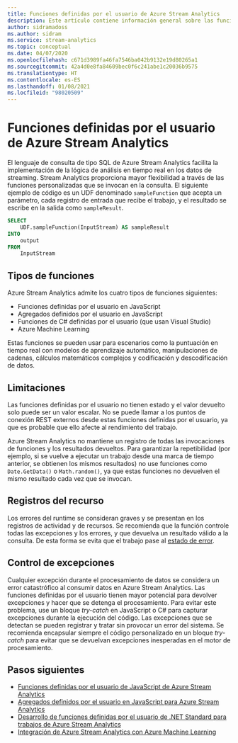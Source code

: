 ```yaml
---
title: Funciones definidas por el usuario de Azure Stream Analytics
description: Este artículo contiene información general sobre las funciones definidas por el usuario de Azure Stream Analytics.
author: sidramadoss
ms.author: sidram
ms.service: stream-analytics
ms.topic: conceptual
ms.date: 04/07/2020
ms.openlocfilehash: c671d3989fa46fa7546ba042b9132e19d80265a1
ms.sourcegitcommit: 42a4d0e8fa84609bec0f6c241abe1c20036b9575
ms.translationtype: HT
ms.contentlocale: es-ES
ms.lasthandoff: 01/08/2021
ms.locfileid: "98020509"
---
```

# <a name="user-defined-functions-in-azure-stream-analytics"></a>Funciones definidas por el usuario de Azure Stream Analytics

El lenguaje de consulta de tipo SQL de Azure Stream Analytics facilita la implementación de la lógica de análisis en tiempo real en los datos de streaming. Stream Analytics proporciona mayor flexibilidad a través de las funciones personalizadas que se invocan en la consulta. El siguiente ejemplo de código es un UDF denominado `sampleFunction` que acepta un parámetro, cada registro de entrada que recibe el trabajo, y el resultado se escribe en la salida como `sampleResult`.

```sql
SELECT 
    UDF.sampleFunction(InputStream) AS sampleResult 
INTO 
    output 
FROM 
    InputStream 
```

## <a name="types-of-functions"></a>Tipos de funciones

Azure Stream Analytics admite los cuatro tipos de funciones siguientes: 

* Funciones definidas por el usuario en JavaScript 
* Agregados definidos por el usuario en JavaScript 
* Funciones de C# definidas por el usuario (que usan Visual Studio) 
* Azure Machine Learning 

Estas funciones se pueden usar para escenarios como la puntuación en tiempo real con modelos de aprendizaje automático, manipulaciones de cadenas, cálculos matemáticos complejos y codificación y descodificación de datos. 

## <a name="limitations"></a>Limitaciones

Las funciones definidas por el usuario no tienen estado y el valor devuelto solo puede ser un valor escalar. No se puede llamar a los puntos de conexión REST externos desde estas funciones definidas por el usuario, ya que es probable que ello afecte al rendimiento del trabajo. 

Azure Stream Analytics no mantiene un registro de todas las invocaciones de funciones y los resultados devueltos. Para garantizar la repetibilidad (por ejemplo, si se vuelve a ejecutar un trabajo desde una marca de tiempo anterior, se obtienen los mismos resultados) no use funciones como `Date.GetData()` o `Math.random()`, ya que estas funciones no devuelven el mismo resultado cada vez que se invocan.  

## <a name="resource-logs"></a>Registros del recurso

Los errores del runtime se consideran graves y se presentan en los registros de actividad y de recursos. Se recomienda que la función controle todas las excepciones y los errores, y que devuelva un resultado válido a la consulta. De esta forma se evita que el trabajo pase al [estado de error](job-states.md).  

## <a name="exception-handling"></a>Control de excepciones

Cualquier excepción durante el procesamiento de datos se considera un error catastrófico al consumir datos en Azure Stream Analytics. Las funciones definidas por el usuario tienen mayor potencial para devolver excepciones y hacer que se detenga el procesamiento. Para evitar este problema, use un bloque *try-catch* en JavaScript o C# para capturar excepciones durante la ejecución del código. Las excepciones que se detectan se pueden registrar y tratar sin provocar un error del sistema. Se recomienda encapsular siempre el código personalizado en un bloque *try-catch* para evitar que se devuelvan excepciones inesperadas en el motor de procesamiento.

## <a name="next-steps"></a>Pasos siguientes

* [Funciones definidas por el usuario de JavaScript de Azure Stream Analytics](stream-analytics-javascript-user-defined-functions.md)
* [Agregados definidos por el usuario en JavaScript para Azure Stream Analytics](stream-analytics-javascript-user-defined-aggregates.md)
* [Desarrollo de funciones definidas por el usuario de .NET Standard para trabajos de Azure Stream Analytics](stream-analytics-edge-csharp-udf-methods.md)
* [Integración de Azure Stream Analytics con Azure Machine Learning](machine-learning-udf.md)
